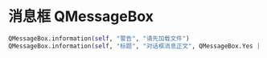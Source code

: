 
# 消息框 QMessageBox
```python
QMessageBox.information(self, "警告", "请先加载文件")
QMessageBox.information(self, "标题", "对话框消息正文", QMessageBox.Yes | QMessageBox.No ,  QMessageBox.Yes )  
```